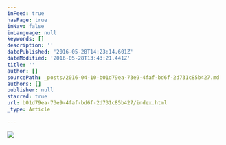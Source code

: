 ```yaml
---
inFeed: true
hasPage: true
inNav: false
inLanguage: null
keywords: []
description: ''
datePublished: '2016-05-28T14:23:14.601Z'
dateModified: '2016-05-28T13:43:21.441Z'
title: ''
author: []
sourcePath: _posts/2016-04-10-b01d79ea-73e9-4faf-bd6f-2d731c85b427.md
authors: []
publisher: null
starred: true
url: b01d79ea-73e9-4faf-bd6f-2d731c85b427/index.html
_type: Article

---
```

![](https://the-grid-user-content.s3-us-west-2.amazonaws.com/767d3ec7-d75f-4255-8491-2ab432dd33a8.jpg)
